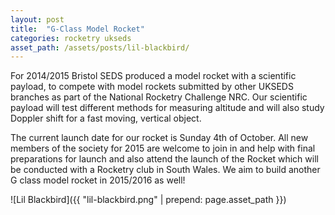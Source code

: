 ```yaml
---
layout: post
title:  "G-Class Model Rocket"
categories: rocketry ukseds
asset_path: /assets/posts/lil-blackbird/
---
```



For 2014/2015 Bristol SEDS produced a model rocket with a scientific payload, to compete with model rockets submitted by other UKSEDS branches as part of the National Rocketry Challenge NRC. Our scientific payload will test different methods for measuring altitude and will also study Doppler shift for a fast moving, vertical object.

<!--more-->

The current launch date for our rocket is Sunday 4th of October. All new members of the society for 2015 are welcome to join in and help with final preparations for launch and also attend the launch of the Rocket which will be conducted with a Rocketry club in South Wales. We aim to build another G class model rocket in 2015/2016 as well!

![Lil Blackbird]({{ "lil-blackbird.png" | prepend: page.asset_path }})
